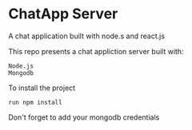 # ChatApp Server
A chat application built with node.s and react.js


This repo presents a chat appliction server built with:

    Node.js
    Mongodb
    
    
To install the project

    run npm install
    
    
Don't forget to add your mongodb credentials
